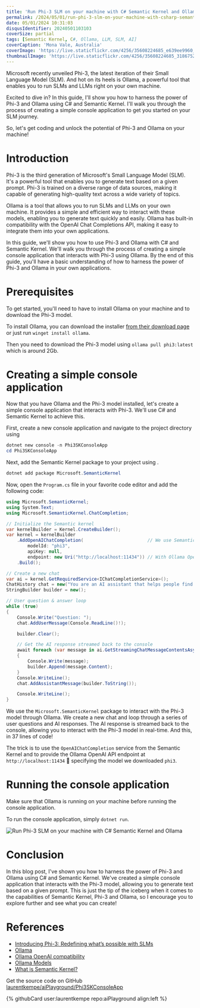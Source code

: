 ```yaml
---
title: 'Run Phi-3 SLM on your machine with C# Semantic Kernel and Ollama'
permalink: /2024/05/01/run-phi-3-slm-on-your-machine-with-csharp-semantic-kernel-and-ollama/
date: 05/01/2024 10:31:03
disqusIdentifier: 20240501103103
coverSize: partial
tags: [Semantic Kernel, C#, Ollama, LLM, SLM, AI]
coverCaption: 'Mona Vale, Australia'
coverImage: 'https://live.staticflickr.com/4256/35608224685_e639ee9960_h.jpg'
thumbnailImage: 'https://live.staticflickr.com/4256/35608224685_3186752dc8_q.jpg'
---
```

Microsoft recently unveiled Phi-3, the latest iteration of their Small Language Model (SLM). And hot on its heels is Ollama, a powerful tool that enables you to run SLMs and LLMs right on your own machine.

Excited to dive in? In this guide, I'll show you how to harness the power of Phi-3 and Ollama using C# and Semantic Kernel. I'll walk you through the process of creating a simple console application to get you started on your SLM journey.

So, let's get coding and unlock the potential of Phi-3 and Ollama on your machine!
<!-- more -->
# Introduction

Phi-3 is the third generation of Microsoft's Small Language Model (SLM). It's a powerful tool that enables you to generate text based on a given prompt. Phi-3 is trained on a diverse range of data sources, making it capable of generating high-quality text across a wide variety of topics.

Ollama is a tool that allows you to run SLMs and LLMs on your own machine. It provides a simple and efficient way to interact with these models, enabling you to generate text quickly and easily. Ollama has built-in compatibility with the OpenAI Chat Completions API, making it easy to integrate them into your own applications.

In this guide, we'll show you how to use Phi-3 and Ollama with C# and Semantic Kernel. We'll walk you through the process of creating a simple console application that interacts with Phi-3 using Ollama. By the end of this guide, you'll have a basic understanding of how to harness the power of Phi-3 and Ollama in your own applications.

# Prerequisites

To get started, you'll need to have to install Ollama on your machine and to download the Phi-3 model.

To install Ollama, you can download the installer [from their download page](https://www.ollama.com/download) or just run `winget install ollama`.

Then you need to download the Phi-3 model using `ollama pull phi3:latest` which is around 2Gb.

# Creating a simple console application

Now that you have Ollama and the Phi-3 model installed, let's create a simple console application that interacts with Phi-3. We'll use C# and Semantic Kernel to achieve this.

First, create a new console application and navigate to the project directory using 

```powershell
dotnet new console -n Phi3SKConsoleApp
cd Phi3SKConsoleApp
```

Next, add the Semantic Kernel package to your project using .

```powershell
dotnet add package Microsoft.SemanticKernel
```

Now, open the `Program.cs` file in your favorite code editor and add the following code:

```csharp
using Microsoft.SemanticKernel;
using System.Text;
using Microsoft.SemanticKernel.ChatCompletion;

// Initialize the Semantic kernel
var kernelBuilder = Kernel.CreateBuilder();
var kernel = kernelBuilder
    .AddOpenAIChatCompletion(                        // We use Semantic Kernel OpenAI API
        modelId: "phi3",
        apiKey: null,
        endpoint: new Uri("http://localhost:11434")) // With Ollama OpenAI API endpoint
    .Build();

// Create a new chat
var ai = kernel.GetRequiredService<IChatCompletionService>();
ChatHistory chat = new("You are an AI assistant that helps people find information.");
StringBuilder builder = new();

// User question & answer loop
while (true)
{
    Console.Write("Question: ");
    chat.AddUserMessage(Console.ReadLine()!);

    builder.Clear();

    // Get the AI response streamed back to the console
    await foreach (var message in ai.GetStreamingChatMessageContentsAsync(chat, kernel: kernel))
    {
        Console.Write(message);
        builder.Append(message.Content);
    }
    Console.WriteLine();
    chat.AddAssistantMessage(builder.ToString());

    Console.WriteLine();
}
```

We use the `Microsoft.SemanticKernel` package to interact with the Phi-3 model through Ollama. We create a new chat and loop through a series of user questions and AI responses. The AI response is streamed back to the console, allowing you to interact with the Phi-3 model in real-time. And this, in 37 lines of code!

The trick is to use the `OpenAIChatCompletion` service from the Semantic Kernel and to provide the Ollama OpenAI API endpoint at `http://localhost:11434` 🤯 specifying the model we downloaded `phi3`.

# Running the console application

Make sure that Ollama is running on your machine before running the console application.

To run the console application, simply `dotnet run`.

![Run Phi-3 SLM on your machine with C# Semantic Kernel and Ollama](images/Phi-3-Semantic-Kernel-Ollama.gif)

# Conclusion

In this blog post, I've shown you how to harness the power of Phi-3 and Ollama using C# and Semantic Kernel. We've created a simple console application that interacts with the Phi-3 model, allowing you to generate text based on a given prompt. This is just the tip of the iceberg when it comes to the capabilities of Semantic Kernel, Phi-3 and Ollama, so I encourage you to explore further and see what you can create!

# References

* [Introducing Phi-3: Redefining what’s possible with SLMs](https://azure.microsoft.com/en-us/blog/introducing-phi-3-redefining-whats-possible-with-slms/)
* [Ollama](https://www.ollama.com/)
* [Ollama OpenAI compatibility](https://github.com/ollama/ollama/blob/main/docs/openai.md)
* [Ollama Models](https://www.ollama.com/library)
* [What is Semantic Kernel?](https://learn.microsoft.com/en-us/semantic-kernel/overview/?tabs=Csharp)


Get the source code on GitHub [laurentkempe/aiPlayground/Phi3SKConsoleApp](https://github.com/laurentkempe/aiPlayground/tree/main/Phi3SKConsoleApp)
<p></p>
{% githubCard user:laurentkempe repo:aiPlayground align:left %}

